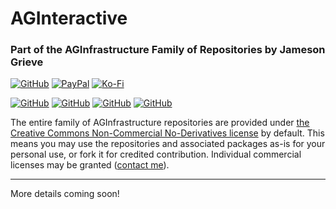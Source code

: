 # AGInteractive

### Part of the AGInfrastructure Family of Repositories by Jameson Grieve

[![GitHub](https://img.shields.io/badge/GitHub-Sponsor%20Jameson-blue?logo=github&style=plastic)](https://github.com/sponsors/JamesonRGrieve) [![PayPal](https://img.shields.io/badge/PayPal-Sponsor%20Jameson-blue.svg?logo=paypal&style=plastic)](https://paypal.me/jamesonrgrieve) [![Ko-Fi](https://img.shields.io/badge/Kofi-Sponsor%20Jameson-blue.svg?logo=kofi&style=plastic)](https://ko-fi.com/jamesonrgrieve)

[![GitHub](https://img.shields.io/badge/GitHub-AGInfrastructure%20%28Agentic%20Back%20End%29-blue?logo=github&style=plastic)](https://github.com/JamesonRGrieve) [![GitHub](https://img.shields.io/badge/GitHub-AGInYourPC%20%28Model%20Back%20End%29-blue?logo=github&style=plastic)](https://github.com/JamesonRGrieve/AGInYourPC) [![GitHub](https://img.shields.io/badge/GitHub-AGInterface%20%28Advanced%20User%20Interface%29-blue?logo=github&style=plastic)](https://github.com/JamesonRGrieve) [![GitHub](https://img.shields.io/badge/GitHub-AGInteractive%20%28Basic%20User%20Interface%29-blue?logo=github&style=plastic)](https://github.com/JamesonRGrieve)

The entire family of AGInfrastructure repositories are provided under [the Creative Commons Non-Commercial No-Derivatives license](LICENSE) by default. This means you may use the repositories and associated packages as-is for your personal use, or fork it for credited contribution. Individual commercial licenses may be granted ([contact me](mailto:hello@zephyrex.dev)).

---

More details coming soon!
